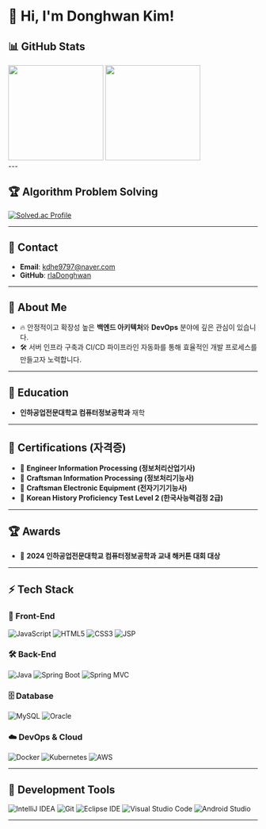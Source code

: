 
  
  # 👋 Hi, I'm **Donghwan Kim**!

## 📊 GitHub Stats
<div align="left">
  <img src="https://github-readme-stats.vercel.app/api?username=rladonghwan&show_icons=true&theme=transparent&bg_color=00000000&title_color=2e949f&text_color=ffffff&icon_color=2e949f&border_color=2e949f" height=192px />
  <img src="https://github-readme-stats.vercel.app/api/top-langs/?username=rladonghwan&layout=compact&text_color=ffffff&title_color=2e949f&bg_color=00000000&border_color=2e949f" height=192px/>
</div>
  ---

  ## 🏆 Algorithm Problem Solving
  
  [![Solved.ac Profile](http://mazassumnida.wtf/api/v2/generate_badge?boj=kdhe9797)](https://solved.ac/kdhe9797/)
  
  ---

  ## 📩 Contact
  
  - **Email**: [kdhe9797@naver.com](mailto:kdhe9797@naver.com)  
  - **GitHub**: [rlaDonghwan](https://github.com/rlaDonghwan)
  
  ---
  


## 🚀 About Me
- 🔥 안정적이고 확장성 높은 **백엔드 아키텍처**와 **DevOps** 분야에 깊은 관심이 있습니다.
- 🛠️ 서버 인프라 구축과 CI/CD 파이프라인 자동화를 통해 효율적인 개발 프로세스를 만들고자 노력합니다.

---

## 🏫 Education
- **인하공업전문대학교 컴퓨터정보공학과** 재학

---

## 🏅 Certifications (자격증)
- 📜 **Engineer Information Processing (정보처리산업기사)**
- 📜 **Craftsman Information Processing (정보처리기능사)**
- 📜 **Craftsman Electronic Equipment (전자기기기능사)**
- 📜 **Korean History Proficiency Test Level 2 (한국사능력검정 2급)**

---

## 🏆 Awards
- 🏅 **2024 인하공업전문대학교 컴퓨터정보공학과 교내 해커톤 대회 대상**

---

## ⚡ Tech Stack

### 🎨 Front-End
![JavaScript](https://img.shields.io/badge/JavaScript-F7DF1E?style=flat&logo=javascript&logoColor=black)
![HTML5](https://img.shields.io/badge/HTML5-E34F26?style=flat&logo=html5&logoColor=white)
![CSS3](https://img.shields.io/badge/CSS3-1572B6?style=flat&logo=css3&logoColor=white)
![JSP](https://img.shields.io/badge/JSP-007396?style=flat&logo=apache&logoColor=white)

### 🛠️ Back-End
![Java](https://img.shields.io/badge/Java-007396?style=flat&logo=openjdk&logoColor=white)
![Spring Boot](https://img.shields.io/badge/Spring%20Boot-6DB33F?style=flat&logo=springboot&logoColor=white)
![Spring MVC](https://img.shields.io/badge/Spring%20MVC-6DB33F?style=flat&logo=spring&logoColor=white)

### 🗄️ Database
![MySQL](https://img.shields.io/badge/MySQL-4479A1?style=flat&logo=mysql&logoColor=white)
![Oracle](https://img.shields.io/badge/Oracle-F80000?style=flat&logo=oracle&logoColor=white)

### ☁️ DevOps & Cloud
![Docker](https://img.shields.io/badge/Docker-2496ED?style=flat&logo=docker&logoColor=white)
![Kubernetes](https://img.shields.io/badge/Kubernetes-326CE5?style=flat&logo=kubernetes&logoColor=white)
![AWS](https://img.shields.io/badge/AWS-232F3E?style=flat&logo=amazonaws&logoColor=white)

---

## 🔧 Development Tools
![IntelliJ IDEA](https://img.shields.io/badge/IntelliJ%20IDEA-000000.svg?&style=for-the-badge&logo=IntelliJ%20IDEA&logoColor=white)
![Git](https://img.shields.io/badge/Git-F05032.svg?&style=for-the-badge&logo=Git&logoColor=white)
![Eclipse IDE](https://img.shields.io/badge/Eclipse%20IDE-2C2255.svg?&style=for-the-badge&logo=Eclipse%20IDE&logoColor=white)
![Visual Studio Code](https://img.shields.io/badge/Visual%20Studio%20Code-007ACC.svg?&style=for-the-badge&logo=Visual%20Studio%20Code&logoColor=white)
![Android Studio](https://img.shields.io/badge/Android%20Studio-3DDC84.svg?&style=for-the-badge&logo=Android%20Studio&logoColor=white)

---

